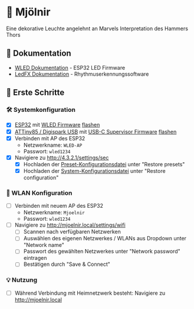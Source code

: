 # 🔨 Mjölnir
Eine dekorative Leuchte angelehnt an Marvels Interpretation des Hammers Thors

## 📖 Dokumentation
<!-- - [Mjölnir dokumentation](doc/) -->
- [WLED Dokumentation](https://kno.wled.ge/) - ESP32 LED Firmware
- [LedFX Dokumentation](https://docs.ledfx.app/en/stable/) - Rhythmuserkennungssoftware

## 🚀 Erste Schritte
### 🛠️ Systemkonfiguration
- [x] [ESP32](https://amzn.eu/d/4D6PdJC) mit [WLED Firmware](https://github.com/wled/WLED/releases/latest) [flashen](kno.wled.ge/basics/install-binary/)
- [x] [ATTiny85 / Digispark USB](https://amzn.eu/d/9wXMY9x) mit [USB-C Supervisor Firmware](software/usb_controller/) [flashen](https://www.instructables.com/How-to-Program-an-ATtiny-85-Digispark/)
- [x] Verbinden mit AP des ESP32
    - Netzwerkname: ```WLED-AP```
    - Passwort: ```wled1234```
- [x] Navigiere zu http://4.3.2.1/settings/sec
    - [x] Hochladen der [Preset-Konfigurationsdatei](config/wled_presets_Mjoelnir.json) unter "Restore presets"
    - [x] Hochladen der [System-Konfigurationsdatei](config/wled_cfg_Mjoelnir.json) unter "Restore configuration"
### 🛜 WLAN Konfiguration
- [ ] Verbinden mit neuem AP des ESP32
    - Netzwerkname: ```Mjoelnir```
    - Passwort: ```wled1234```
- [ ] Navigiere zu http://mjoelnir.local/settings/wifi
    - [ ] Scannen nach verfügbaren Netzwerken
    - [ ] Auswählen des eigenen Netzwerkes / WLANs aus Dropdown unter "Network name"
    - [ ] Passwort des gewählten Netzwerkes unter "Network password" eintragen
    - [ ] Bestätigen durch "Save & Connect"
### 💡 Nutzung
- [ ] Während Verbindung mit Heimnetzwerk besteht: Navigiere zu http://mjoelnir.local